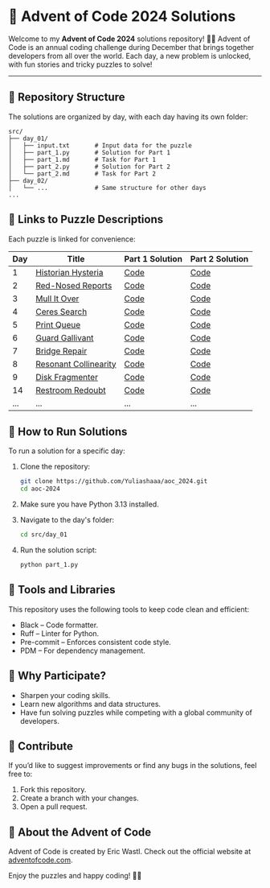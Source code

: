 # 🎄 Advent of Code 2024 Solutions
Welcome to my **Advent of Code 2024** solutions repository! 🎅✨
Advent of Code is an annual coding challenge during December that brings together developers from all over the world.
Each day, a new problem is unlocked, with fun stories and tricky puzzles to solve!

---

## 📂 Repository Structure
The solutions are organized by day, with each day having its own folder:

```
src/
├── day_01/
│   ├── input.txt       # Input data for the puzzle
│   ├── part_1.py       # Solution for Part 1
│   ├── part_1.md       # Task for Part 1
│   ├── part_2.py       # Solution for Part 2
│   └── part_2.md       # Task for Part 2
├── day_02/
│   └── ...             # Same structure for other days
...
```

## 🧩 Links to Puzzle Descriptions
Each puzzle is linked for convenience:

| Day | Title                                                        | Part 1 Solution              | Part 2 Solution              |
|-----|--------------------------------------------------------------|------------------------------|------------------------------|
| 1   | [Historian Hysteria](https://adventofcode.com/2024/day/1)    | [Code](src/day_01/part_1.py) | [Code](src/day_01/part_2.py) |
| 2   | [Red-Nosed Reports](https://adventofcode.com/2024/day/2)     | [Code](src/day_02/part_1.py) | [Code](src/day_02/part_2.py) |
| 3   | [Mull It Over](https://adventofcode.com/2024/day/3)          | [Code](src/day_03/part_1.py) | [Code](src/day_03/part_2.py) |
| 4   | [Ceres Search](https://adventofcode.com/2024/day/4)          | [Code](src/day_04/part_1.py) | [Code](src/day_04/part_2.py) |
| 5   | [Print Queue](https://adventofcode.com/2024/day/5)           | [Code](src/day_05/part_1.py) | [Code](src/day_05/part_2.py) |
| 6   | [Guard Gallivant](https://adventofcode.com/2024/day/6)       | [Code](src/day_06/part_1.py) | [Code](src/day_06/part_2.py) |
| 7   | [Bridge Repair](https://adventofcode.com/2024/day/7)         | [Code](src/day_07/part_1.py) | [Code](src/day_07/part_2.py) |
| 8   | [Resonant Collinearity](https://adventofcode.com/2024/day/8) | [Code](src/day_08/part_1.py) | [Code](src/day_08/part_2.py) |
| 9   | [Disk Fragmenter](https://adventofcode.com/2024/day/9)       | [Code](src/day_09/part_1.py) | [Code](src/day_09/part_2.py) |
| 14  | [Restroom Redoubt](https://adventofcode.com/2024/day/14)     | [Code](src/day_14/part_1.py) | [Code](src/day_14/part_2.py) |
| ... | ...                                                          | ...                          | ...                          |

## 📜 How to Run Solutions

To run a solution for a specific day:

1. Clone the repository:
   ```bash
   git clone https://github.com/Yuliashaaa/aoc_2024.git
   cd aoc-2024
   ```

2. Make sure you have Python 3.13 installed.

3. Navigate to the day's folder:
   ```bash
   cd src/day_01
   ```

4. Run the solution script:
   ```bash
   python part_1.py
   ```

## 🔧 Tools and Libraries
This repository uses the following tools to keep code clean and efficient:

- Black – Code formatter.
- Ruff – Linter for Python.
- Pre-commit – Enforces consistent code style.
- PDM – For dependency management.

## 🎯 Why Participate?
- Sharpen your coding skills.
- Learn new algorithms and data structures.
- Have fun solving puzzles while competing with a global community of developers.

## 🚀 Contribute
If you’d like to suggest improvements or find any bugs in the solutions, feel free to:

1. Fork this repository.
2. Create a branch with your changes.
3. Open a pull request.

## 🎅 About the Advent of Code
Advent of Code is created by Eric Wastl. Check out the official website at [adventofcode.com](https://adventofcode.com/).

Enjoy the puzzles and happy coding! 🎄✨
